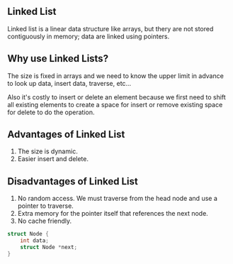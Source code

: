 ## Linked List 

Linked list is a linear data structure like arrays, but thery are not stored contiguously in memory; data are linked using pointers.

## Why use Linked Lists?
The size is fixed in arrays and we need to know the upper limit in advance to look up data, insert data, traverse, etc...

Also it's costly to insert or delete an element because we first need to shift all existing elements to create a space for insert or remove existing space for delete to do the operation.

## Advantages of Linked List
1. The size is dynamic. 
2. Easier insert and delete.

## Disadvantages of Linked List
1. No random access. We must traverse from the head node and use a pointer to traverse.
2. Extra memory for the pointer itself that references the next node.
3. No cache friendly.

```c
struct Node {
    int data;
    struct Node *next;
}
```